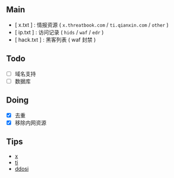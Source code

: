 ## Main

- [ x.txt ] : 情报资源 ( `x.threatbook.com` / `ti.qianxin.com` / `other` )
- [ ip.txt ] : 访问记录 ( `hids` / `waf` / `edr` )
- [ hack.txt ] : 黑客列表 ( waf 封禁 )

## Todo

- [ ] 域名支持
- [ ] 数据库

## Doing

- [x] 去重
- [x] 移除内网资源

## Tips

- [x](https://x.threatbook.com/)
- [ti](https://ti.qianxin.com/)
- [ddosi](https://www.ddosi.org/2022ban.html)
